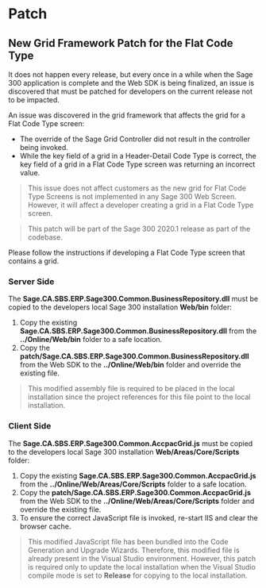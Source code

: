 
# Patch

## New Grid Framework Patch for the Flat Code Type 

It does not happen every release, but every once in a while when the Sage 300 application is
complete and the Web SDK is being finalized, an issue is discovered that must be patched
for developers on the current release not to be impacted.

An issue was discovered in the grid framework that affects the grid for a Flat Code
Type screen:

* The override of the Sage Grid Controller did not result in the controller being invoked.
* While the key field of a grid in a Header-Detail Code Type is correct, the key
  field of a grid in a Flat Code Type screen was returning an incorrect value.

> This issue does not affect customers as the new grid for Flat Code Type Screens
  is not implemented in any Sage 300 Web Screen. However, it will affect a
  developer creating a grid in a Flat Code Type screen.

> This patch will be part of the Sage 300 2020.1 release as part of the codebase.

Please follow the instructions if developing a Flat Code Type screen that contains a
grid.

### Server Side

The **Sage.CA.SBS.ERP.Sage300.Common.BusinessRepository.dll** must be copied to the 
developers local Sage 300 installation **Web/bin** folder:

1. Copy the existing **Sage.CA.SBS.ERP.Sage300.Common.BusinessRepository.dll** from the 
   **../Online/Web/bin** folder to a safe location.
2. Copy the **patch/Sage.CA.SBS.ERP.Sage300.Common.BusinessRepository.dll** from the Web
   SDK to the **../Online/Web/bin** folder and override the existing file.

> This modified assembly file is required to be placed in the local 
  installation since the project references for this file point to the 
  local installation.

### Client Side

The **Sage.CA.SBS.ERP.Sage300.Common.AccpacGrid.js** must be copied to the 
developers local Sage 300 installation **Web/Areas/Core/Scripts** folder:

1. Copy the existing **Sage.CA.SBS.ERP.Sage300.Common.AccpacGrid.js** from the 
   **../Online/Web/Areas/Core/Scripts** folder to a safe location.
2. Copy the **patch/Sage.CA.SBS.ERP.Sage300.Common.AccpacGrid.js** from the Web
   SDK to the **../Online/Web/Areas/Core/Scripts** folder and override the 
   existing file.
3. To ensure the correct JavaScript file is invoked, re-start IIS and clear
   the browser cache.

> This modified JavaScript file has been bundled into the Code Generation and
  Upgrade Wizards. Therefore, this modified file is already present in the 
  Visual Studio environment. However, this patch is required only to update 
  the local installation when the Visual Studio compile mode is set to 
  **Release** for copying to the local installation.



